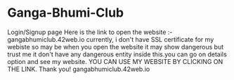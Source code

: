 # Ganga-Bhumi-Club
Login/Signup page 
Here is the link to open the website :-
gangabhumiclub.42web.io
currently, i don't have SSL certificate for my webiste so may be when you open the website it may show dangerous but trust me it don't have any dangerous entity inside this.you can go on details option and see my website. 
YOU CAN USE MY WEBSITE BY CLICKING ON THE LINK. Thank you!
gangabhumiclub.42web.io
